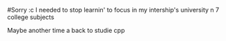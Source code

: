 #Sorry :c
I needed to stop learnin' to focus in my intership's university n 7 college subjects 

Maybe another time a back to studie cpp
